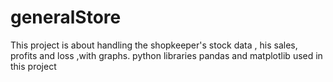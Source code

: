 # generalStore
This project is about handling the shopkeeper's stock data , his sales, profits and loss ,with graphs.
python libraries pandas and matplotlib used in this project 
